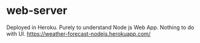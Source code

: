 # web-server

Deployed in Heroku. Purely to understand Node js Web App. Nothing to do with UI.
https://weather-forecast-nodejs.herokuapp.com/